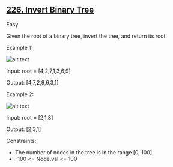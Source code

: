 ## [226. Invert Binary Tree](https://leetcode.com/problems/invert-binary-tree/description/)

Easy

Given the root of a binary tree, invert the tree, and return its root.

Example 1:

![alt text](https://assets.leetcode.com/uploads/2021/03/14/invert1-tree.jpg)

Input: root = [4,2,7,1,3,6,9]

Output: [4,7,2,9,6,3,1]

Example 2:

![alt text](https://assets.leetcode.com/uploads/2021/03/14/invert2-tree.jpg)

Input: root = [2,1,3]

Output: [2,3,1]

Constraints:

- The number of nodes in the tree is in the range [0, 100].
- -100 <= Node.val <= 100